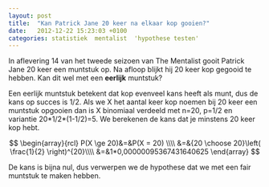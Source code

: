 ```yaml
---
layout: post
title:  "Kan Patrick Jane 20 keer na elkaar kop gooien?"
date:   2012-12-22 15:23:03 +0100
categories: statistiek  mentalist  'hypothese testen'
---
```

In aflevering 14 van het tweede seizoen van The Mentalist gooit Patrick Jane 20 keer een muntstuk op. Na afloop blijkt hij 20 keer kop gegooid te hebben. Kan dit wel met een **eerlijk** muntstuk?

Een eerlijk muntstuk betekent dat kop evenveel kans heeft als munt, dus de kans op succes is 1/2. Als we X het aantal keer kop noemen bij 20 keer een muntstuk opgooien dan is X binomiaal verdeeld met n=20, p=1/2 en variantie 20\*1/2\*(1-1/2)=5. We berekenen de kans dat je minstens 20 keer kop hebt.

$$
\begin{array}{rcl}
P(X \ge 20)&=&P(X = 20) \\\\
&=&{20 \choose 20}\left( \frac{1}{2} \right)^{20}\\\\
&=&1*0,00000095367431640625
\end{array}
$$

De kans is bijna nul, dus verwerpen we de hypothese dat we met een fair muntstuk te maken hebben.
